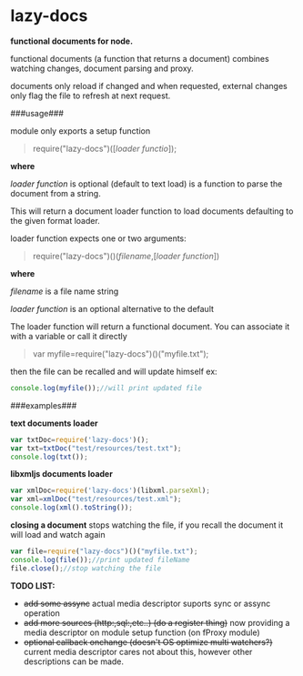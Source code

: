 lazy-docs
=========

**functional documents for node.**

functional documents (a function that returns a document) combines watching changes, document parsing and proxy.

documents only reload if changed and when requested, external changes only flag the file to refresh at next request.

###usage###

module only exports a setup function

>require("lazy-docs")([*loader functio*]);

**where**

*loader function* is optional (default to text load) is a function to parse the document from a string.

This will return a document loader function to load documents defaulting to the given format loader.

loader function expects one or two arguments:

>require("lazy-docs")()(*filename*,[*loader function*])

**where**

*filename* is a file name string

*loader function* is an optional alternative to the default

The loader function will return a functional document.
You can associate it with a variable or call it directly

>var myfile=require("lazy-docs")()("myfile.txt");

then the file can be recalled and will update himself
ex:

```javascript
console.log(myfile());//will print updated file
```

###examples###

**text documents loader**
```javascript
var txtDoc=require('lazy-docs')();
var txt=txtDoc("test/resources/test.txt");
console.log(txt());
```
**libxmljs documents loader**
```javascript
var xmlDoc=require('lazy-docs')(libxml.parseXml);
var xml=xmlDoc("test/resources/test.xml");
console.log(xml().toString());
```
**closing a document**
stops watching the file, if you recall the document it will load and watch again
```javascript
var file=require("lazy-docs")()("myfile.txt");
console.log(file());//print updated fileName
file.close();//stop watching the file
```
**TODO LIST:**

- ~~add some assync~~ actual media descriptor suports sync or assync operation
- ~~add more sources (http:,sql:,etc..) (do a register thing)~~
  now providing a media descriptor on module setup function (on fProxy module)
- ~~optional callback onchange (doesn't OS optimize multi watchers?)~~
  current media descriptor cares not about this, however other descriptions can be made.
